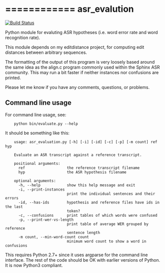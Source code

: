 ============
asr_evalution
============

[![Build Status](https://travis-ci.org/belambert/asr-evaluation.svg?branch=master)](https://travis-ci.org/belambert/asr-evaluation)

Python module for evaluting ASR hypotheses (i.e. word error rate and word 
recognition rate).

This module depends on my editdistance project, for computing edit distances 
between arbitrary sequences.

The formatting of the output of this program is very loosely based around the 
same idea as the align.c program commonly used within the Sphinx ASR community. 
 This may run a bit faster if neither instances nor confusions are printed.

Please let me know if you have any comments, questions, or problems.

Command line usage
------------------

For command line usage, see:
```
    python bin/evaluate.py --help
```

It should be something like this:

```    
    usage: asr_evaluation.py [-h] [-i] [-id] [-c] [-p] [-m count] ref hyp
    
    Evaluate an ASR transcript against a reference transcript.
    
    positional arguments:
      ref                   the reference transcript filename
      hyp                   the ASR hypothesis filename
    
    optional arguments:
      -h, --help            show this help message and exit
      -i, --print-instances
                            print the individual sentences and their errors
      -id, --has-ids        hypothesis and reference files have ids in the last
                            token?
      -c, --confusions      print tables of which words were confused
      -p, --print-wer-vs-length
                            print table of average WER grouped by reference
                            sentence length
      -m count, --min-word-count count
                            minimum word count to show a word in confusions
```

This requires Python 2.7+ since it uses argparse for the command line 
interface.  The rest of the code should be OK with earlier versions of Python.  
It is now Python3 compliant.
